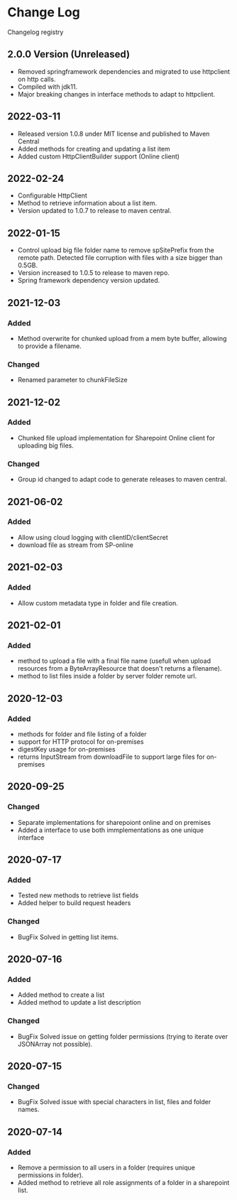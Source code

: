 # Change Log

Changelog registry

## 2.0.0 Version (Unreleased)

- Removed springframework dependencies and migrated to use httpclient on http calls.
- Compiled with jdk11.
- Major breaking changes in interface methods to adapt to httpclient.

## 2022-03-11

- Released version 1.0.8 under MIT license and published to Maven Central
- Added methods for creating and updating a list item
- Added custom HttpClientBuilder support (Online client)

## 2022-02-24

- Configurable HttpClient
- Method to retrieve information about a list item.
- Version updated to 1.0.7 to release to maven central.

## 2022-01-15

- Control upload big file folder name to remove spSitePrefix from the remote path. Detected file corruption with files with a size bigger than 0.5GB.
- Version increased to 1.0.5 to release to maven repo.
- Spring framework dependency version updated.

## 2021-12-03

### Added

- Method overwrite for chunked upload from a mem byte buffer, allowing to provide a filename.

### Changed
- Renamed parameter to chunkFileSize

## 2021-12-02

### Added

- Chunked file upload implementation for Sharepoint Online client for uploading big files.

### Changed

- Group id changed to adapt code to generate releases to maven central.

## 2021-06-02

### Added
- Allow using cloud logging with clientID/clientSecret
- download file as stream from SP-online

## 2021-02-03

### Added

- Allow custom metadata type in folder and file creation.

## 2021-02-01

### Added

- method to upload a file with a final file name (usefull when upload resources from a ByteArrayResource that doesn't returns a filename).
- method to list files inside a folder by server folder remote url.

## 2020-12-03

### Added

- methods for folder and file listing of a folder
- support for HTTP protocol for on-premises
- digestKey usage for on-premises
- returns InputStream from downloadFile to support large files for on-premises


## 2020-09-25

### Changed
- Separate implementations for sharepoiont online and on premises
- Added a interface to use both immplementations as one unique interface


## 2020-07-17

### Added
- Tested new methods to retrieve list fields
- Added helper to build request headers

### Changed
- BugFix Solved in getting list items.


## 2020-07-16

### Added
- Added method to create a list
- Added method to update a list description

### Changed
- BugFix Solved issue on getting folder permissions (trying to iterate over JSONArray not possible).


## 2020-07-15

### Changed
- BugFix Solved issue with special characters in list, files and folder names.


## 2020-07-14

### Added
- Remove a permission to all users in a folder (requires unique permissions in folder).
- Added method to retrieve all role assignments of a folder in a sharepoint list.
